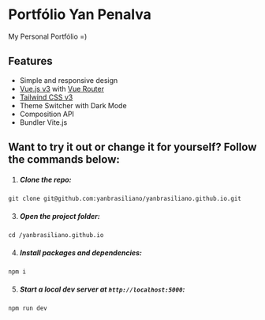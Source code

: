 # Portfólio Yan Penalva

My Personal Portfólio =)

## Features

-   Simple and responsive design
-   [Vue.js v3](https://vuejs.org) with [Vue Router](https://router.vuejs.org)
-   [Tailwind CSS v3](https://tailwindcss.com)
-   Theme Switcher with Dark Mode
-   Composition API
-   Bundler Vite.js   


## Want to try it out or change it for yourself? Follow the commands below:

1. ##### Clone the repo:

```
git clone git@github.com:yanbrasiliano/yanbrasiliano.github.io.git
```

3. ##### Open the project folder:

```
cd /yanbrasiliano.github.io
```

4. ##### Install packages and dependencies:

```
npm i
```

5. ##### Start a local dev server at `http://localhost:5000`:

```
npm run dev
```


